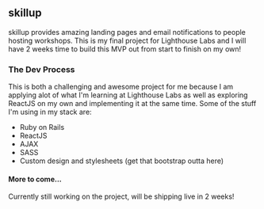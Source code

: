 ## skillup

skillup provides amazing landing pages and email notifications to people hosting workshops. This is my final project for Lighthouse Labs and I will have 2 weeks time to build this MVP out from start to finish on my own!

### The Dev Process

This is both a challenging and awesome project for me because I am applying alot of what I'm learning at Lighthouse Labs as well as exploring ReactJS on my own and implementing it at the same time. Some of the stuff I'm using in my stack are:

- Ruby on Rails
- ReactJS
- AJAX
- SASS
- Custom design and stylesheets (get that bootstrap outta here)

#### More to come...

Currently still working on the project, will be shipping live in 2 weeks!